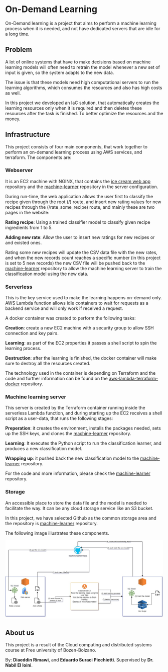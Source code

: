 # On-Demand Learning

On-Demand learning is a project that aims to perform a machine learning process when it is needed, and not have dedicated servers that are idle for a long time.

## Problem
A lot of online systems that have to make decisions based on machine learning models will often need to retrain the model whenever a new set of input is given, so the system adapts to the new data.

The issue is that these models need high computational servers to run the learning algorithms, which consumes the resources and also has high costs as well.

In this project we developed an IaC solution, that automatically creates the learning resources only when it is required and then deletes these resources after the task is finished. To better optimize the resources and the money.

## Infrastructure

This project consists of four main components, that work together to perform an on-demand learning process using AWS services, and terraform. The components are:

### Webserver 
It is an EC2 machine with NGINX, that contains the [ice cream web app](https://github.com/dmrimawi/ice_cream_web_app) repository and the [machine-learner](https://github.com/dmrimawi/machine-learner) repository in the server configuration.

During run-time, the web application allows the user first to classify the recipe given through the root (/) route, and insert new rating values for new recipes through the (/rate_some_recipe) route, and mainly these are two pages in the website:

__Rating recipe__: Using a trained classifier model to classify given recipe ingredients from 1 to 5.

__Adding new rate__: Allow the user to insert new ratings for new recipes or and existed ones.

Rating some new recipes will update the CSV data file with the new rates, and when the new records count reaches a specific number (in this project is set to 5 new records) the new CSV file will be pushed back to the [machine-learner](https://github.com/dmrimawi/machine-learner) repository to allow the machine learning server to train the classification model using the new data.

### Serverless
This is the key service used to make the learning happens on-demand only. AWS Lambda function allows idle containers to wait for requests as a backend service and will only work if received a request.

A docker container was created to perform the following tasks:

__Creation__: create a new EC2 machine with a security group to allow SSH connection and key pairs.

__Learning__: as part of the EC2 properties it passes a shell script to spin the learning process.

__Destruction__: after the learning is finished, the docker container will make sure to destroy all the resources created.

The technology used in the container is depending on Terraform and the code and further information can be found on the [aws-lambda-terraform-docker](https://github.com/dmrimawi/aws-lambda-terraform-docker) repository.

### Machine learning server
This server is created by the Terraform container running inside the serverless Lambda function, and during starting up the EC2 receives a shell script as a user-data, that runs the following stages:

__Preperation__: it creates the environment, installs the packages needed, sets up the SSH keys, and clones the [machine-learner](https://github.com/dmrimawi/machine-learner) repository.

__Learning__: It executes the Python script to run the classification learner, and produces a new classification model.

__Wrapping up__: it pushed back the new classification model to the [machine-learner](https://github.com/dmrimawi/machine-learner) repository.

For the code and more information, please check the [machine-learner](https://github.com/dmrimawi/machine-learner) repository.

### Storage
An accessible place to store the data file and the model is needed to facilitate the way. It can be any cloud storage service like an S3 bucket. 

In this project, we have selected Github as the common storage area and the repository is [machine-learner](https://github.com/dmrimawi/machine-learner) repository.

The following image illustrates these components.

![On Demand Learning Infrastructure Diagram](https://github.com/dmrimawi/ice_cream_web_app/blob/master/CloudComputing.jpg)



## About us

This project is a result of the Cloud computing and distributed systems course at Free university of Bozen-Bolzano.

By: __Diaeddin Rimawi__, and __Eduardo Suraci Picchiotti__. Supervised by __Dr. Nabil El Ioini__.
